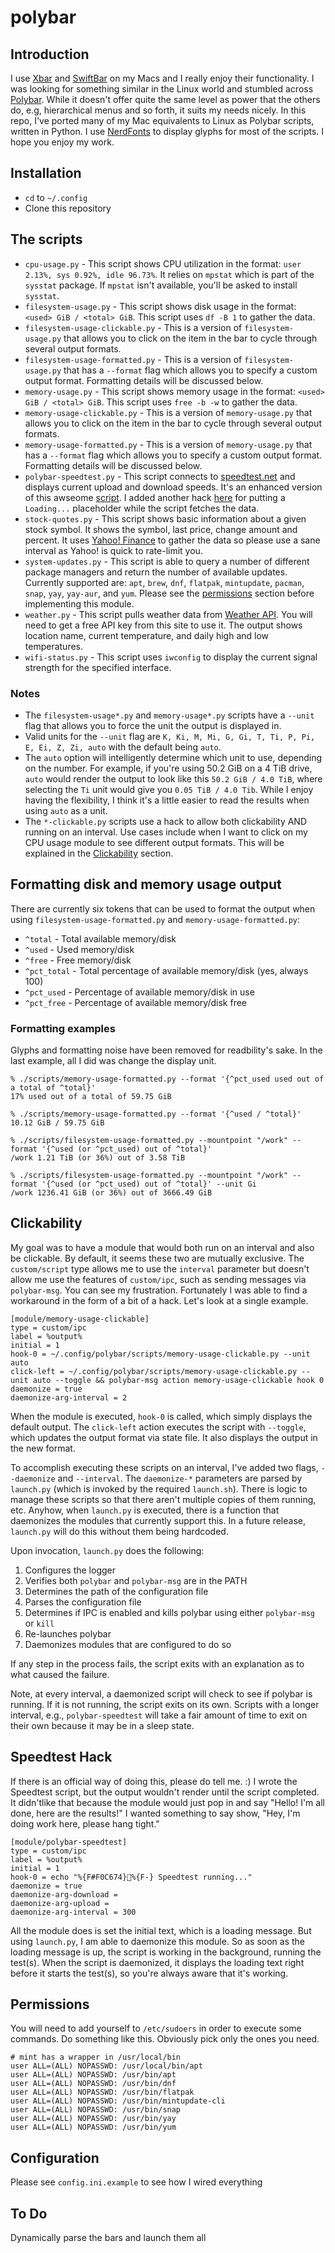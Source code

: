 # polybar

## Introduction
I use [Xbar](https://xbarapp.com) and [SwiftBar](https://swiftbar.app) on my Macs and I really enjoy their functionality. I was looking for something similar in the Linux world and stumbled across [Polybar](https://polybar.github.io). While it doesn't offer quite the same level as power that the others do, e.g, hierarchical menus and so forth, it suits my needs nicely. In this repo, I've ported many of my Mac equivalents to Linux as Polybar scripts, written in Python. I use [NerdFonts](https://www.nerdfonts.com) to display glyphs for most of the scripts. I hope you enjoy my work.

## Installation
* `cd` to `~/.config`
* Clone this repository

## The scripts
* `cpu-usage.py` - This script shows CPU utilization in the format: `user 2.13%, sys 0.92%, idle 96.73%`. It relies on `mpstat` which is part of the `sysstat` package. If `mpstat` isn't available, you'll be asked to install `sysstat`.
* `filesystem-usage.py` - This script shows disk usage in the format: `<used> GiB / <total> GiB`. This script uses `df -B 1` to gather the data.
* `filesystem-usage-clickable.py` - This is a version of `filesystem-usage.py` that allows you to click on the item in the bar to cycle through several output formats.
* `filesystem-usage-formatted.py` - This is a version of `filesystem-usage.py` that has a `--format` flag which allows you to specify a custom output format. Formatting details will be discussed below.
* `memory-usage.py` - This script shows memory usage in the format: `<used> GiB / <total> GiB`. This script uses `free -b -w` to gather the data.
* `memory-usage-clickable.py` - This is a version of `memory-usage.py` that allows you to click on the item in the bar to cycle through several output formats.
* `memory-usage-formatted.py` - This is a version of `memory-usage.py` that has a `--format` flag which allows you to specify a custom output format. Formatting details will be discussed below.
* `polybar-speedtest.py` - This script connects to [speedtest.net](https://speedtest.net) and displays current upload and download speeds. It's an enhanced version of this awseome [script](https://github.com/haideralipunjabi/polybar-speedtest/tree/main). I added another hack [here](#speedtest-hack) for putting a `Loading...` placeholder while the script fetches the data.
* `stock-quotes.py` - This script shows basic information about a given stock symbol. It shows the symbol, last price, change amount and percent. It uses [Yahoo! Finance](https://finance.yahoo.com) to gather the data so please use a sane interval as Yahoo! is quick to rate-limit you.
* `system-updates.py` - This script is able to query a number of different package managers and return the number of available updates. Currently supported are: `apt`, `brew`, `dnf`, `flatpak`, `mintupdate`, `pacman`, `snap`, `yay`, `yay-aur`, and `yum`. Please see the [permissions](#permissions) section before implementing this module.
* `weather.py` - This script pulls weather data from [Weather API](https://weatherapi.com). You will need to get a free API key from this site to use it. The output shows location name, current temperature, and daily high and low temperatures.
* `wifi-status.py` - This script uses `iwconfig` to display the current signal strength for the specified interface.

### Notes
* The `filesystem-usage*.py` and `memory-usage*.py` scripts have a `--unit` flag that allows you to force the unit the output is displayed in.
* Valid units for the `--unit` flag are `K, Ki, M, Mi, G, Gi, T, Ti, P, Pi, E, Ei, Z, Zi, auto` with the default being `auto`.
* The `auto` option will intelligently determine which unit to use, depending on the number. For example, if you're using 50.2 GiB on a 4 TiB drive, `auto` would render the output to look like this `50.2 GiB / 4.0 TiB`, where selecting the `Ti` unit would give you `0.05 TiB / 4.0 Tib`. While I enjoy having the flexibility, I think it's a little easier to read the results when using `auto` as a unit.
* The `*-clickable.py` scripts use a hack to allow both clickability AND running on an interval. Use cases include when I want to click on my CPU usage module to see different output formats. This will be explained in the [Clickability](#clickability) section.

## Formatting disk and memory usage output
There are currently six tokens that can be used to format the output when using `filesystem-usage-formatted.py` and `memory-usage-formatted.py`:
* `^total`     - Total available memory/disk
* `^used`      - Used memory/disk
* `^free`      - Free memory/disk
* `^pct_total` - Total percentage of available memory/disk (yes, always 100)
* `^pct_used`  - Percentage of available memory/disk in use
* `^pct_free`  - Percentage of available memory/disk free

### Formatting examples
Glyphs and formatting noise have been removed for readbility's sake. In the last example, all I did was change the display unit.
```
% ./scripts/memory-usage-formatted.py --format '{^pct_used used out of a total of ^total}'
17% used out of a total of 59.75 GiB

% ./scripts/memory-usage-formatted.py --format '{^used / ^total}'
10.12 GiB / 59.75 GiB

% ./scripts/filesystem-usage-formatted.py --mountpoint "/work" --format '{^used (or ^pct_used) out of ^total}'
/work 1.21 TiB (or 36%) out of 3.58 TiB

% ./scripts/filesystem-usage-formatted.py --mountpoint "/work" --format '{^used (or ^pct_used) out of ^total}' --unit Gi
/work 1236.41 GiB (or 36%) out of 3666.49 GiB
```

## Clickability
My goal was to have a module that would both run on an interval and also be clickable. By default, it seems these two are mutually exclusive. The `custom/script` type allows me to use the `interval` parameter but doesn't allow me use the features of `custom/ipc`, such as sending messages via `polybar-msg`. You can see my frustration. Fortunately I was able to find a workaround in the form of a bit of a hack. Let's look at a single example.
```
[module/memory-usage-clickable]
type = custom/ipc
label = %output%
initial = 1
hook-0 = ~/.config/polybar/scripts/memory-usage-clickable.py --unit auto
click-left = ~/.config/polybar/scripts/memory-usage-clickable.py --unit auto --toggle && polybar-msg action memory-usage-clickable hook 0
daemonize = true
daemonize-arg-interval = 2
```
When the module is executed, `hook-0` is called, which simply displays the default output. The `click-left` action executes the script with `--toggle`, which updates the output format via state file. It also displays the output in the new format.

To accomplish executing these scripts on an interval, I've added two flags, `--daemonize` and `--interval`. The `daemonize-*` parameters are parsed by `launch.py` (which is invoked by the required `launch.sh`). There is logic to manage these scripts so that there aren't multiple copies of them running, etc. Anyhow, when `launch.py` is executed, there is a function that daemonizes the modules that currently support this. In a future release, `launch.py` will do this without them being hardcoded.

Upon invocation, `launch.py` does the following:
1. Configures the logger
2. Verifies both `polybar` and `polybar-msg` are in the PATH
3. Determines the path of the configuration file
4. Parses the configuration file
5. Determines if IPC is enabled and kills polybar using either `polybar-msg` or `kill`
6. Re-launches polybar
7. Daemonizes modules that are configured to do so

If any step in the process fails, the script exits with an explanation as to what caused the failure.

Note, at every interval, a daemonized script will check to see if polybar is running. If it is not running, the script exits on its own. Scripts with a longer interval, e.g., `polybar-speedtest` will take a fair amount of time to exit on their own because it may be in a sleep state.

## Speedtest Hack
If there is an official way of doing this, please do tell me. :) I wrote the Speedtest script, but the output wouldn't render until the script completed. It didn'tlike that because the module would just pop in and say "Hello! I'm all done, here are the results!" I wanted something to say show, "Hey, I'm doing work here, please hang tight."
```
[module/polybar-speedtest]
type = custom/ipc
label = %output%
initial = 1
hook-0 = echo "%{F#F0C674}%{F-} Speedtest running..."
daemonize = true
daemonize-arg-download =
daemonize-arg-upload =
daemonize-arg-interval = 300
```
All the module does is set the initial text, which is a loading message. But using `launch.py`, I am able to daemonize this module. So as soon as the loading message is up, the script is working in the background, running the test(s). When the script is daemonized, it displays the loading text right before it starts the test(s), so you're always aware that it's working.

## Permissions
You will need to add yourself to `/etc/sudoers` in order to execute some commands. Do something like this. Obviously pick only the ones you need.
```
# mint has a wrapper in /usr/local/bin
user ALL=(ALL) NOPASSWD: /usr/local/bin/apt
user ALL=(ALL) NOPASSWD: /usr/bin/apt
user ALL=(ALL) NOPASSWD: /usr/bin/dnf
user ALL=(ALL) NOPASSWD: /usr/bin/flatpak
user ALL=(ALL) NOPASSWD: /usr/bin/mintupdate-cli
user ALL=(ALL) NOPASSWD: /usr/bin/snap
user ALL=(ALL) NOPASSWD: /usr/bin/yay
user ALL=(ALL) NOPASSWD: /usr/bin/yum
```

## Configuration
Please see `config.ini.example` to see how I wired everything

## To Do
Dynamically parse the bars and launch them all
